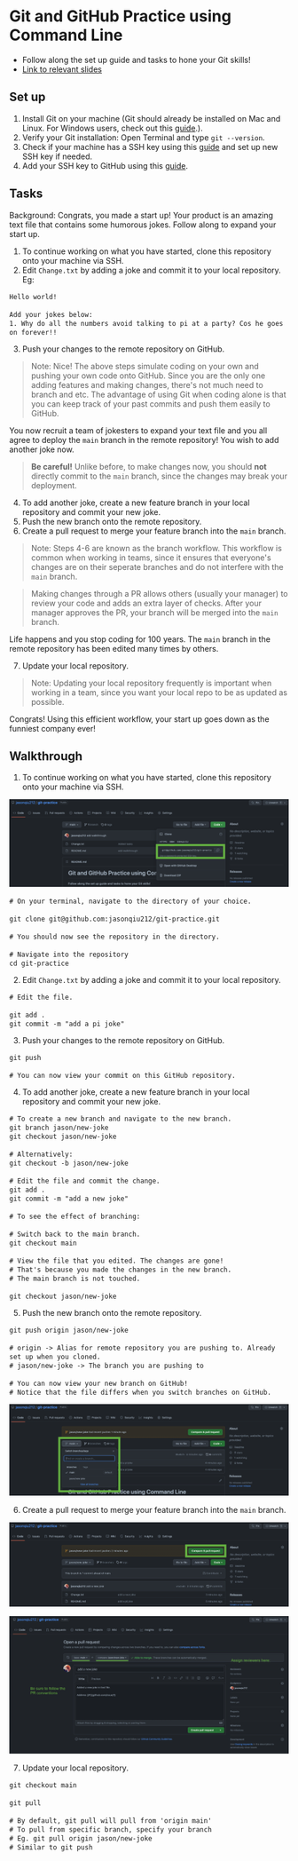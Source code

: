 # Git and GitHub Practice using Command Line

- Follow along the set up guide and tasks to hone your Git skills!
- [Link to relevant slides](https://docs.google.com/presentation/d/1ylQlAuG2y9Vmi-1KwP_64ganPIFmO-ijBaNw8bxCcnc/edit?usp=sharing)

## Set up

1. Install Git on your machine (Git should already be installed on Mac and Linux. For Windows users, check out this [guide](https://www.atlassian.com/git/tutorials/install-git#windows).).
2. Verify your Git installation: Open Terminal and type `git --version`.
3. Check if your machine has a SSH key using this [guide](https://docs.github.com/en/authentication/connecting-to-github-with-ssh/checking-for-existing-ssh-keys) and set up new SSH key if needed.
4. Add your SSH key to GitHub using this [guide](https://docs.github.com/en/authentication/connecting-to-github-with-ssh/generating-a-new-ssh-key-and-adding-it-to-the-ssh-agent).

## Tasks

Background: Congrats, you made a start up! Your product is an amazing text file that contains some humorous jokes. Follow along to expand your start up.

1. To continue working on what you have started, clone this repository onto your machine via SSH.
2. Edit `Change.txt` by adding a joke and commit it to your local repository. Eg:

```
Hello world!

Add your jokes below:
1. Why do all the numbers avoid talking to pi at a party? Cos he goes on forever!!
```

3. Push your changes to the remote repository on GitHub.

> Note: Nice! The above steps simulate coding on your own and pushing your own code onto GitHub. Since you are the only one adding features and making changes, there's not much need to branch and etc. The advantage of using Git when coding alone is that you can keep track of your past commits and push them easily to GitHub.

You now recruit a team of jokesters to expand your text file and you all agree to deploy the `main` branch in the remote repository! You wish to add another joke now.

> **Be careful!** Unlike before, to make changes now, you should **not** directly commit to the `main` branch, since the changes may break your deployment.

4. To add another joke, create a new feature branch in your local repository and commit your new joke.
5. Push the new branch onto the remote repository.
6. Create a pull request to merge your feature branch into the `main` branch.

> Note: Steps 4-6 are known as the branch workflow. This workflow is common when working in teams, since it ensures that everyone's changes are on their seperate branches and do not interfere with the `main` branch.

> Making changes through a PR allows others (usually your manager) to review your code and adds an extra layer of checks. After your manager approves the PR, your branch will be merged into the `main` branch.

Life happens and you stop coding for 100 years. The `main` branch in the remote repository has been edited many times by others.

7. Update your local repository.

> Note: Updating your local repository frequently is important when working in a team, since you want your local repo to be as updated as possible.

Congrats! Using this efficient workflow, your start up goes down as the funniest company ever!

## Walkthrough

1. To continue working on what you have started, clone this repository onto your machine via SSH.

![](./src/Clone.png)

```
# On your terminal, navigate to the directory of your choice.

git clone git@github.com:jasonqiu212/git-practice.git

# You should now see the repository in the directory.

# Navigate into the repository
cd git-practice
```

2. Edit `Change.txt` by adding a joke and commit it to your local repository.

```
# Edit the file.

git add .
git commit -m "add a pi joke"
```

3. Push your changes to the remote repository on GitHub.

```
git push

# You can now view your commit on this GitHub repository.
```

4. To add another joke, create a new feature branch in your local repository and commit your new joke.

```
# To create a new branch and navigate to the new branch.
git branch jason/new-joke
git checkout jason/new-joke

# Alternatively:
git checkout -b jason/new-joke

# Edit the file and commit the change.
git add .
git commit -m "add a new joke"

# To see the effect of branching:

# Switch back to the main branch.
git checkout main

# View the file that you edited. The changes are gone!
# That's because you made the changes in the new branch.
# The main branch is not touched.

git checkout jason/new-joke
```

5. Push the new branch onto the remote repository.

```
git push origin jason/new-joke

# origin -> Alias for remote repository you are pushing to. Already set up when you cloned.
# jason/new-joke -> The branch you are pushing to

# You can now view your new branch on GitHub!
# Notice that the file differs when you switch branches on GitHub.
```

![](./src/Branch.png)

6. Create a pull request to merge your feature branch into the `main` branch.

![](./src/Create%20Pull%20Request.png)

![](./src/Pull%20Request.png)

7. Update your local repository.

```
git checkout main

git pull

# By default, git pull will pull from 'origin main'
# To pull from specific branch, specify your branch
# Eg. git pull origin jason/new-joke
# Similar to git push
```
